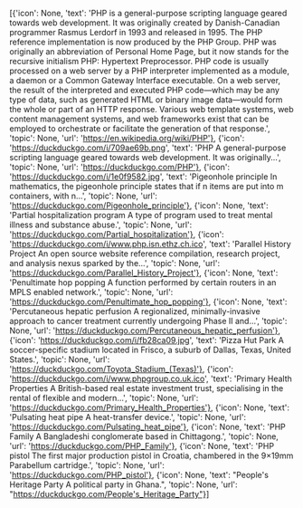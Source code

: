 [{'icon': None, 'text': 'PHP is a general-purpose scripting language geared towards web development. It was originally created by Danish-Canadian programmer Rasmus Lerdorf in 1993 and released in 1995. The PHP reference implementation is now produced by the PHP Group. PHP was originally an abbreviation of Personal Home Page, but it now stands for the recursive initialism PHP: Hypertext Preprocessor. PHP code is usually processed on a web server by a PHP interpreter implemented as a module, a daemon or a Common Gateway Interface executable. On a web server, the result of the interpreted and executed PHP code—which may be any type of data, such as generated HTML or binary image data—would form the whole or part of an HTTP response. Various web template systems, web content management systems, and web frameworks exist that can be employed to orchestrate or facilitate the generation of that response.', 'topic': None, 'url': 'https://en.wikipedia.org/wiki/PHP'}, {'icon': 'https://duckduckgo.com/i/709ae69b.png', 'text': 'PHP A general-purpose scripting language geared towards web development. It was originally...', 'topic': None, 'url': 'https://duckduckgo.com/PHP'}, {'icon': 'https://duckduckgo.com/i/1e0f9582.jpg', 'text': 'Pigeonhole principle In mathematics, the pigeonhole principle states that if n items are put into m containers, with n...', 'topic': None, 'url': 'https://duckduckgo.com/Pigeonhole_principle'}, {'icon': None, 'text': 'Partial hospitalization program A type of program used to treat mental illness and substance abuse.', 'topic': None, 'url': 'https://duckduckgo.com/Partial_hospitalization'}, {'icon': 'https://duckduckgo.com/i/www.php.isn.ethz.ch.ico', 'text': 'Parallel History Project An open source website reference compilation, research project, and analysis nexus sparked by the...', 'topic': None, 'url': 'https://duckduckgo.com/Parallel_History_Project'}, {'icon': None, 'text': 'Penultimate hop popping A function performed by certain routers in an MPLS enabled network.', 'topic': None, 'url': 'https://duckduckgo.com/Penultimate_hop_popping'}, {'icon': None, 'text': 'Percutaneous hepatic perfusion A regionalized, minimally-invasive approach to cancer treatment currently undergoing Phase II and...', 'topic': None, 'url': 'https://duckduckgo.com/Percutaneous_hepatic_perfusion'}, {'icon': 'https://duckduckgo.com/i/fb28ca09.jpg', 'text': 'Pizza Hut Park A soccer-specific stadium located in Frisco, a suburb of Dallas, Texas, United States.', 'topic': None, 'url': 'https://duckduckgo.com/Toyota_Stadium_(Texas)'}, {'icon': 'https://duckduckgo.com/i/www.phpgroup.co.uk.ico', 'text': 'Primary Health Properties A British-based real estate investment trust, specialising in the rental of flexible and modern...', 'topic': None, 'url': 'https://duckduckgo.com/Primary_Health_Properties'}, {'icon': None, 'text': 'Pulsating heat pipe A heat-transfer device.', 'topic': None, 'url': 'https://duckduckgo.com/Pulsating_heat_pipe'}, {'icon': None, 'text': 'PHP Family A Bangladeshi conglomerate based in Chittagong.', 'topic': None, 'url': 'https://duckduckgo.com/PHP_Family'}, {'icon': None, 'text': 'PHP pistol The first major production pistol in Croatia, chambered in the 9×19mm Parabellum cartridge.', 'topic': None, 'url': 'https://duckduckgo.com/PHP_pistol'}, {'icon': None, 'text': "People's Heritage Party A political party in Ghana.", 'topic': None, 'url': "https://duckduckgo.com/People's_Heritage_Party"}]